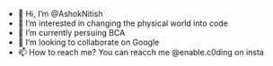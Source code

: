 - 👋 Hi, I’m @AshokNitish
- 👀 I’m interested in changing the physical world into code
- 🌱 I’m currently persuing BCA
- 💞️ I’m looking to collaborate on Google
- 📫 How to reach me? You can reacch me @enable.c0ding on insta

<!---
AshokNitish/AshokNitish is a ✨ special ✨ repository because its `README.md` (this file) appears on your GitHub profile.
You can click the Preview link to take a look at your changes.
--->
